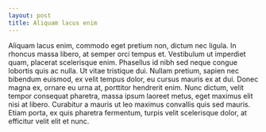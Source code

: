 ```yaml
---
layout: post
title: Aliquam lacus enim
---
```

Aliquam lacus enim, commodo eget pretium non, dictum nec ligula. In rhoncus massa libero, at semper orci tempus et. Vestibulum ut imperdiet quam, placerat scelerisque enim. Phasellus id nibh sed neque congue lobortis quis ac nulla. Ut vitae tristique dui. Nullam pretium, sapien nec bibendum euismod, ex velit tempus dolor, eu cursus mauris ex at dui. Donec magna ex, ornare eu urna at, porttitor hendrerit enim. Nunc dictum, velit tempor consequat pharetra, massa ipsum laoreet metus, eget maximus elit nisi at libero. Curabitur a mauris ut leo maximus convallis quis sed mauris. Etiam porta, ex quis pharetra fermentum, turpis velit scelerisque dolor, at efficitur velit elit et nunc.



